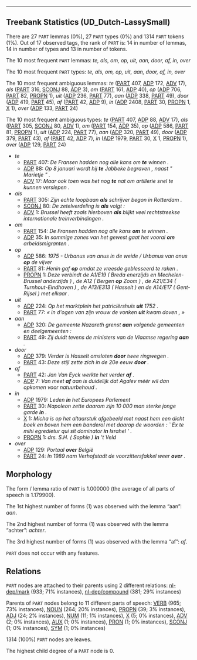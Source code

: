 

--------------------------------------------------------------------------------

## Treebank Statistics (UD_Dutch-LassySmall)

There are 27 `PART` lemmas (0%), 27 `PART` types (0%) and 1314 `PART` tokens (1%).
Out of 17 observed tags, the rank of `PART` is: 14 in number of lemmas, 14 in number of types and 13 in number of tokens.

The 10 most frequent `PART` lemmas: <em>te, als, om, op, uit, aan, door, af, in, over</em>

The 10 most frequent `PART` types:  <em>te, als, om, op, uit, aan, door, af, in, over</em>

The 10 most frequent ambiguous lemmas: <em>te</em> ([PART]() 407, [ADP]() 172, [ADV]() 17), <em>als</em> ([PART]() 316, [SCONJ]() 88, [ADP]() 3), <em>om</em> ([PART]() 161, [ADP]() 40), <em>op</em> ([ADP]() 706, [PART]() 82, [PROPN]() 1), <em>uit</em> ([ADP]() 236, [PART]() 77), <em>aan</em> ([ADP]() 338, [PART]() 49), <em>door</em> ([ADP]() 419, [PART]() 45), <em>af</em> ([PART]() 42, [ADP]() 9), <em>in</em> ([ADP]() 2408, [PART]() 30, [PROPN]() 1, [X]() 1), <em>over</em> ([ADP]() 133, [PART]() 24)

The 10 most frequent ambiguous types:  <em>te</em> ([PART]() 407, [ADP]() 88, [ADV]() 17), <em>als</em> ([PART]() 305, [SCONJ]() 80, [ADV]() 1), <em>om</em> ([PART]() 154, [ADP]() 35), <em>op</em> ([ADP]() 586, [PART]() 81, [PROPN]() 1), <em>uit</em> ([ADP]() 224, [PART]() 77), <em>aan</em> ([ADP]() 320, [PART]() 49), <em>door</em> ([ADP]() 379, [PART]() 43), <em>af</em> ([PART]() 42, [ADP]() 7), <em>in</em> ([ADP]() 1979, [PART]() 30, [X]() 1, [PROPN]() 1), <em>over</em> ([ADP]() 129, [PART]() 24)


* <em>te</em>
  * [PART]() 407: <em>De Fransen hadden nog alle kans om <b>te</b> winnen .</em>
  * [ADP]() 88: <em>Op 8 januari wordt hij <b>te</b> Jabbeke begraven , naast " Marietje " .</em>
  * [ADV]() 17: <em>Maar ook toen was het nog <b>te</b> nat om artillerie snel te kunnen verslepen .</em>
* <em>als</em>
  * [PART]() 305: <em>Zijn echte loopbaan <b>als</b> schrijver begon in Rotterdam .</em>
  * [SCONJ]() 80: <em>De zetelverdeling is <b>als</b> volgt :</em>
  * [ADV]() 1: <em>Brussel heeft zoals hierboven <b>als</b> blijkt veel rechtstreekse internationale treinverbindingen .</em>
* <em>om</em>
  * [PART]() 154: <em>De Fransen hadden nog alle kans <b>om</b> te winnen .</em>
  * [ADP]() 35: <em>In sommige zones van het gewest gaat het vooral <b>om</b> arbeidsmigranten .</em>
* <em>op</em>
  * [ADP]() 586: <em>1975 - Urbanus van anus in de weide / Urbanus van anus <b>op</b> de vijver</em>
  * [PART]() 81: <em>Henin gaf <b>op</b> omdat ze vreesde geblesseerd te raken .</em>
  * [PROPN]() 1: <em>Deze verbindt de A1/E19 ( Breda enerzijds en Mechelen-Brussel anderzijds ) , de A12 ( Bergen <b>op</b> Zoom ) , de A21/E34 ( Turnhout-Eindhoven ) , de A13/E313 ( Hasselt ) en de A14/E17 ( Gent-Rijsel ) met elkaar .</em>
* <em>uit</em>
  * [ADP]() 224: <em>Op het marktplein het patriciërshuis <b>uit</b> 1752 .</em>
  * [PART]() 77: <em>« in d'ogen van zijn vrouw de vonken <b>uit</b> kwam doven , »</em>
* <em>aan</em>
  * [ADP]() 320: <em>De gemeente Nazareth grenst <b>aan</b> volgende gemeenten en deelgemeenten :</em>
  * [PART]() 49: <em>Zij duidt tevens de ministers van de Vlaamse regering <b>aan</b> .</em>
* <em>door</em>
  * [ADP]() 379: <em>Verder is Hasselt omsloten <b>door</b> twee ringwegen .</em>
  * [PART]() 43: <em>Deze stijl zette zich in de 20e eeuw <b>door</b> .</em>
* <em>af</em>
  * [PART]() 42: <em>Jan Van Eyck werkte het verder <b>af</b> .</em>
  * [ADP]() 7: <em>Van meet <b>af</b> aan is duidelijk dat Agalev méér wil dan opkomen voor natuurbehoud .</em>
* <em>in</em>
  * [ADP]() 1979: <em>Leden <b>in</b> het Europees Parlement</em>
  * [PART]() 30: <em>Napoleon zette daarom zijn 10 000 man sterke jonge garde <b>in</b> .</em>
  * [X]() 1: <em>Micha is op het altaarstuk afgebeeld met naast hem een dicht boek en boven hem een banderol met daarop de woorden : ` Ex te mihi egredietur qui sit dominator <b>in</b> Israhel ' .</em>
  * [PROPN]() 1: <em>drs. S.H. ( Sophie ) <b>in</b> 't Veld</em>
* <em>over</em>
  * [ADP]() 129: <em>Portaal <b>over</b> België</em>
  * [PART]() 24: <em>In 1989 nam Verhofstadt de voorzittersfakkel weer <b>over</b> .</em>

## Morphology

The form / lemma ratio of `PART` is 1.000000 (the average of all parts of speech is 1.179900).

The 1st highest number of forms (1) was observed with the lemma “aan”: <em>aan</em>.

The 2nd highest number of forms (1) was observed with the lemma “achter”: <em>achter</em>.

The 3rd highest number of forms (1) was observed with the lemma “af”: <em>af</em>.

`PART` does not occur with any features.


## Relations

`PART` nodes are attached to their parents using 2 different relations: [nl-dep/mark]() (933; 71% instances), [nl-dep/compound]() (381; 29% instances)

Parents of `PART` nodes belong to 11 different parts of speech: [VERB]() (965; 73% instances), [NOUN]() (264; 20% instances), [PROPN]() (39; 3% instances), [ADJ]() (24; 2% instances), [NUM]() (11; 1% instances), [X]() (5; 0% instances), [ADV]() (2; 0% instances), [AUX]() (1; 0% instances), [PRON]() (1; 0% instances), [SCONJ]() (1; 0% instances), [SYM]() (1; 0% instances)

1314 (100%) `PART` nodes are leaves.

The highest child degree of a `PART` node is 0.

